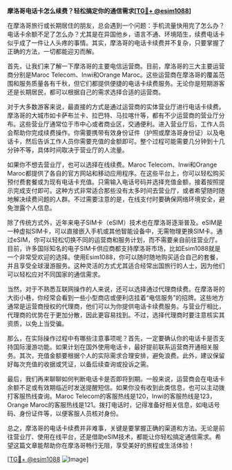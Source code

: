 **摩洛哥电话卡怎么续费？轻松搞定你的通信需求[[TG💪+ @esim1088](https://t.me/s/esim1088)]**

在摩洛哥旅行或长期居住的朋友，总会遇到一个问题：手机流量快用完了怎么办？电话卡余额不足了怎么办？尤其是在异国他乡，语言不通、环境陌生，续费电话卡似乎成了一件让人头疼的事情。其实，摩洛哥的电话卡续费并不复杂，只要掌握了正确的方法，一切都能迎刃而解。

首先，让我们来了解一下摩洛哥的主要电信运营商。目前，摩洛哥的三大主要运营商分别是Maroc Telecom、Inwi和Orange Maroc。这些运营商在摩洛哥的覆盖范围和服务质量各有千秋，但它们都提供便捷的电话卡续费服务。无论你是短期游客还是长期居民，都可以根据自己的需求选择合适的运营商。

对于大多数游客来说，最直接的方式是通过运营商的实体营业厅进行电话卡续费。摩洛哥的大城市如卡萨布兰卡、拉巴特、马拉喀什等，都有不少运营商的营业厅分布。这些营业厅通常位于市中心或者商业区，交通便利。进入营业厅后，工作人员会帮助你完成续费操作。你需要携带有效身份证件（护照或摩洛哥身份证）以及电话卡，然后告诉工作人员你需要充值的金额即可。整个过程可能需要几分钟到十几分钟不等，具体时间取决于营业厅的人流量。

如果你不想去营业厅，也可以选择在线续费。Maroc Telecom、Inwi和Orange Maroc都提供了各自的官方网站和移动应用程序。在这些平台上，你可以轻松购买预付费套餐或为现有电话卡充值。只需输入电话号码并选择充值金额，接着按照提示完成支付即可。这种方式非常适合那些没有太多时间去营业厅，或者希望随时随地解决续费问题的人群。不过需要注意的是，在线支付时要确保网络环境安全，避免泄露个人信息。

除了传统方式外，近年来电子SIM卡（eSIM）技术也在摩洛哥逐渐普及。eSIM是一种虚拟SIM卡，可以直接嵌入手机或其他智能设备中，无需物理更换SIM卡。通过eSIM，你可以轻松切换不同的运营商和服务计划，而不需要亲自前往营业厅。目前，许多国际知名的电子SIM卡供应商都支持摩洛哥市场，比如Esim1088就是一个非常受欢迎的选择。使用Esim1088，你可以随时随地购买适合自己的套餐，并且享受全球漫游服务。这种灵活的方式尤其适合经常出国旅行的人士，因为他们可以轻松应对不同国家的通信需求。

当然，对于不熟悉互联网操作的人来说，还可以选择通过代理商续费。在摩洛哥的大街小巷，你经常会看到一些小型商店或便利店挂着“电信服务”的招牌。这些地方通常是运营商授权的代理商，他们可以为你提供电话卡续费服务。与营业厅相比，代理商的优势在于更加分散，因此更容易找到。不过，选择代理商时要注意核实其资质，以免上当受骗。

那么，在实际操作过程中有哪些注意事项呢？首先，一定要确认你的电话卡是否支持国际漫游功能。如果计划在国外使用电话卡，最好提前联系运营商开通相关服务。其次，充值金额要根据个人的实际需求合理安排，避免浪费。此外，建议保留好每次充值的收据或凭证，以备后续查询或投诉之需。

最后，我们再来聊聊如何判断电话卡是否即将到期。一般来说，运营商会在电话卡余额不足或有效期临近时发送提醒短信。如果你没有收到此类信息，也可以主动拨打客服热线查询。Maroc Telecom的客服热线是120，Inwi的客服热线是123，Orange Maroc的客服热线是121。拨打电话时，记得准备好相关信息，如电话号码、身份证件等，以便客服人员核对身份。

总之，摩洛哥的电话卡续费并非难事，关键是要掌握正确的渠道和方法。无论是前往营业厅、使用在线平台，还是借助eSIM技术，都能让你轻松搞定通信需求。希望这篇文章能帮助你在摩洛哥畅行无阻，享受美好的旅程或生活体验！

[[TG💪+ @esim1088](https://t.me/s/esim1088) ![Image](https://i.postimg.cc/4NQfJmqS/Snipaste-2025-05-13-00-14-12.png)]